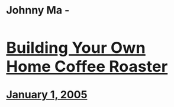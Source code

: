 # Johnny Ma - [<h2>Building Your Own Home Coffee Roaster</h2>January 1, 2005](https://ineedcoffee.com/building-your-own-coffee-roaster/)
